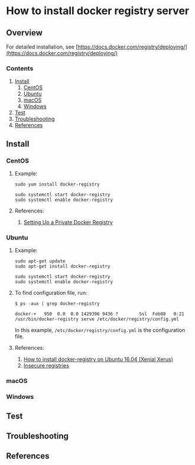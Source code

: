 # How to install docker registry server

## Overview

For detailed installation, see
[https://docs.docker.com/registry/deploying/](https://docs.docker.com/registry/deploying/)

### Contents

1. [Install](#install)
    1. [CentOS](#centos)
    1. [Ubuntu](#ubuntu)
    1. [macOS](#macos)
    1. [Windows](#windows)
1. [Test](#test)
1. [Troubleshooting](#troubleshooting)
1. [References](#references)

## Install

### CentOS

1. Example:

    ```console
    sudo yum install docker-registry

    sudo systemctl start docker-registry
    sudo systemctl enable docker-registry
    ```

1. References:
    1. [Setting Up a Private Docker Registry](http://www.informit.com/articles/article.aspx?p=2464012)

### Ubuntu

1. Example:

    ```console
    sudo apt-get update
    sudo apt-get install docker-registry

    sudo systemctl start docker-registry
    sudo systemctl enable docker-registry
    ```

1. To find configuration file, run:

    ```console
    $ ps -aux | grep docker-registry

    docker-+   950  0.0  0.0 1429396 9436 ?        Ssl  Feb08   0:21 /usr/bin/docker-registry serve /etc/docker/registry/config.yml
    ```

    In this example, `/etc/docker/registry/config.yml` is the configuration file.

1. References:
    1. [How to install docker-registry on Ubuntu 16.04 (Xenial Xerus)](https://www.howtoinstall.co/en/ubuntu/xenial/docker-registry)
    1. [Insecure registries](https://docs.docker.com/registry/insecure/)

### macOS

### Windows

## Test

## Troubleshooting

## References
